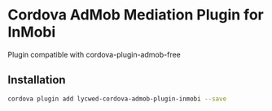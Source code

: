 # Cordova AdMob Mediation Plugin for InMobi

Plugin compatible with cordova-plugin-admob-free

## Installation

```sh
cordova plugin add lycwed-cordova-admob-plugin-inmobi --save
```
